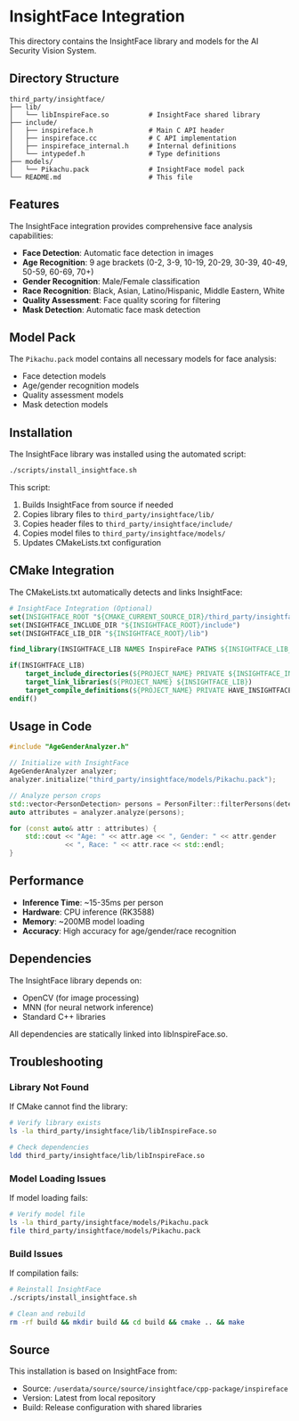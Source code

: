 # InsightFace Integration

This directory contains the InsightFace library and models for the AI Security Vision System.

## Directory Structure

```
third_party/insightface/
├── lib/
│   └── libInspireFace.so          # InsightFace shared library
├── include/
│   ├── inspireface.h              # Main C API header
│   ├── inspireface.cc             # C API implementation
│   ├── inspireface_internal.h     # Internal definitions
│   └── intypedef.h                # Type definitions
├── models/
│   └── Pikachu.pack               # InsightFace model pack
└── README.md                      # This file
```

## Features

The InsightFace integration provides comprehensive face analysis capabilities:

- **Face Detection**: Automatic face detection in images
- **Age Recognition**: 9 age brackets (0-2, 3-9, 10-19, 20-29, 30-39, 40-49, 50-59, 60-69, 70+)
- **Gender Recognition**: Male/Female classification
- **Race Recognition**: Black, Asian, Latino/Hispanic, Middle Eastern, White
- **Quality Assessment**: Face quality scoring for filtering
- **Mask Detection**: Automatic face mask detection

## Model Pack

The `Pikachu.pack` model contains all necessary models for face analysis:
- Face detection models
- Age/gender recognition models  
- Quality assessment models
- Mask detection models

## Installation

The InsightFace library was installed using the automated script:

```bash
./scripts/install_insightface.sh
```

This script:
1. Builds InsightFace from source if needed
2. Copies library files to `third_party/insightface/lib/`
3. Copies header files to `third_party/insightface/include/`
4. Copies model files to `third_party/insightface/models/`
5. Updates CMakeLists.txt configuration

## CMake Integration

The CMakeLists.txt automatically detects and links InsightFace:

```cmake
# InsightFace Integration (Optional)
set(INSIGHTFACE_ROOT "${CMAKE_CURRENT_SOURCE_DIR}/third_party/insightface")
set(INSIGHTFACE_INCLUDE_DIR "${INSIGHTFACE_ROOT}/include")
set(INSIGHTFACE_LIB_DIR "${INSIGHTFACE_ROOT}/lib")

find_library(INSIGHTFACE_LIB NAMES InspireFace PATHS ${INSIGHTFACE_LIB_DIR})

if(INSIGHTFACE_LIB)
    target_include_directories(${PROJECT_NAME} PRIVATE ${INSIGHTFACE_INCLUDE_DIR})
    target_link_libraries(${PROJECT_NAME} ${INSIGHTFACE_LIB})
    target_compile_definitions(${PROJECT_NAME} PRIVATE HAVE_INSIGHTFACE=1)
endif()
```

## Usage in Code

```cpp
#include "AgeGenderAnalyzer.h"

// Initialize with InsightFace
AgeGenderAnalyzer analyzer;
analyzer.initialize("third_party/insightface/models/Pikachu.pack");

// Analyze person crops
std::vector<PersonDetection> persons = PersonFilter::filterPersons(detections, frame);
auto attributes = analyzer.analyze(persons);

for (const auto& attr : attributes) {
    std::cout << "Age: " << attr.age << ", Gender: " << attr.gender 
              << ", Race: " << attr.race << std::endl;
}
```

## Performance

- **Inference Time**: ~15-35ms per person
- **Hardware**: CPU inference (RK3588)
- **Memory**: ~200MB model loading
- **Accuracy**: High accuracy for age/gender/race recognition

## Dependencies

The InsightFace library depends on:
- OpenCV (for image processing)
- MNN (for neural network inference)
- Standard C++ libraries

All dependencies are statically linked into libInspireFace.so.

## Troubleshooting

### Library Not Found
If CMake cannot find the library:
```bash
# Verify library exists
ls -la third_party/insightface/lib/libInspireFace.so

# Check dependencies
ldd third_party/insightface/lib/libInspireFace.so
```

### Model Loading Issues
If model loading fails:
```bash
# Verify model file
ls -la third_party/insightface/models/Pikachu.pack
file third_party/insightface/models/Pikachu.pack
```

### Build Issues
If compilation fails:
```bash
# Reinstall InsightFace
./scripts/install_insightface.sh

# Clean and rebuild
rm -rf build && mkdir build && cd build && cmake .. && make
```

## Source

This installation is based on InsightFace from:
- Source: `/userdata/source/source/insightface/cpp-package/inspireface`
- Version: Latest from local repository
- Build: Release configuration with shared libraries
